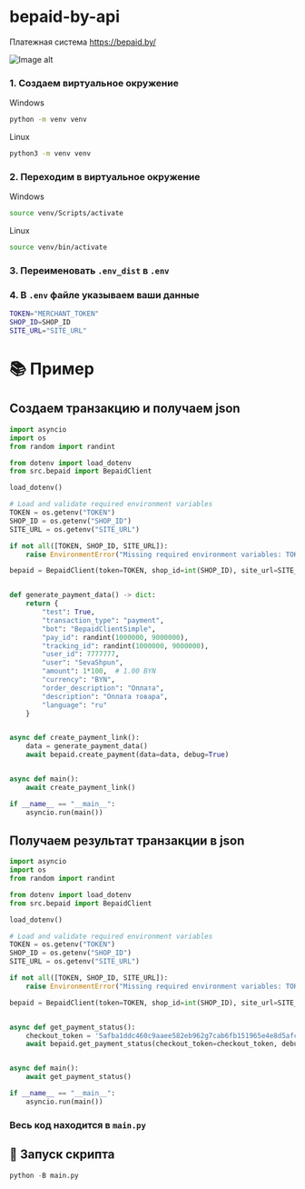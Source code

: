 # bepaid-by-api
Платежная система https://bepaid.by/

![Image alt](https://i.ibb.co/q3pgK5JS/bepaid-logot.png)

### 1. Создаем виртуальное окружение

Windows
```bash
python -m venv venv
```

Linux
```bash
python3 -m venv venv
```
### 2. Переходим в виртуальное окружение

Windows
```bash
source venv/Scripts/activate
```

Linux
```bash
source venv/bin/activate
```

### 3. Переименовать `.env_dist` в `.env`

### 4. В `.env` файле указываем ваши данные

```bash
TOKEN="MERCHANT_TOKEN"
SHOP_ID=SHOP_ID
SITE_URL="SITE_URL"
```

# 📚 Пример

## Создаем транзакцию и получаем json

```python
import asyncio
import os
from random import randint

from dotenv import load_dotenv
from src.bepaid import BepaidClient

load_dotenv()

# Load and validate required environment variables
TOKEN = os.getenv("TOKEN")
SHOP_ID = os.getenv("SHOP_ID")
SITE_URL = os.getenv("SITE_URL")

if not all([TOKEN, SHOP_ID, SITE_URL]):
    raise EnvironmentError("Missing required environment variables: TOKEN, SHOP_ID, or SITE_URL")

bepaid = BepaidClient(token=TOKEN, shop_id=int(SHOP_ID), site_url=SITE_URL)


def generate_payment_data() -> dict:
    return {
        "test": True,
        "transaction_type": "payment",
        "bot": "BepaidClientSimple",
        "pay_id": randint(1000000, 9000000),
        "tracking_id": randint(1000000, 9000000),
        "user_id": 7777777,
        "user": "SevaShpun",
        "amount": 1*100,  # 1.00 BYN
        "currency": "BYN",
        "order_description": "Оплата",
        "description": "Оплата товара",
        "language": "ru"
    }


async def create_payment_link():
    data = generate_payment_data()
    await bepaid.create_payment(data=data, debug=True)


async def main():
    await create_payment_link()

if __name__ == "__main__":
    asyncio.run(main())
```


## Получаем результат транзакции в json

```python
import asyncio
import os
from random import randint

from dotenv import load_dotenv
from src.bepaid import BepaidClient

load_dotenv()

# Load and validate required environment variables
TOKEN = os.getenv("TOKEN")
SHOP_ID = os.getenv("SHOP_ID")
SITE_URL = os.getenv("SITE_URL")

if not all([TOKEN, SHOP_ID, SITE_URL]):
    raise EnvironmentError("Missing required environment variables: TOKEN, SHOP_ID, or SITE_URL")

bepaid = BepaidClient(token=TOKEN, shop_id=int(SHOP_ID), site_url=SITE_URL)


async def get_payment_status():
    checkout_token = '5afba1ddc460c9aaee582eb962g7cab6fb151965e4e8d5afca49e9df1e1fa50f'
    await bepaid.get_payment_status(checkout_token=checkout_token, debug=True)


async def main():
    await get_payment_status()

if __name__ == "__main__":
    asyncio.run(main())
```

### Весь код находится в `main.py`

## 🚀 Запуск скрипта

```python
python -B main.py
```

